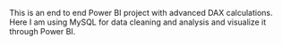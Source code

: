 This is an end to end Power BI project with advanced DAX calculations. Here I am using MySQL for data cleaning and analysis and visualize it through Power BI.
